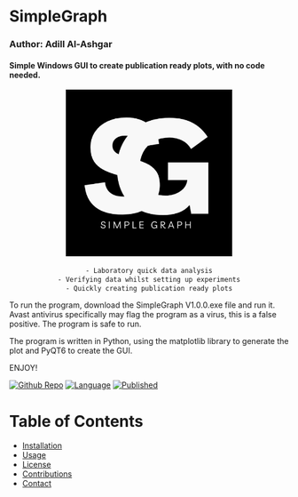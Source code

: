 # SimpleGraph
### Author: Adill Al-Ashgar
#### Simple Windows GUI to create publication ready plots, with no code needed.


<center>
    <img src="Images/SimpleGraph%20Logo.png" width="300"> 

    - Laboratory quick data analysis
    - Verifying data whilst setting up experiments
    - Quickly creating publication ready plots
</center>







To run the program, download the SimpleGraph V1.0.0.exe file and run it.
Avast antivirus specifically may flag the program as a virus, this is a false positive. The program is safe to run.

The program is written in Python, using the matplotlib library to generate the plot and PyQT6 to create the GUI.

ENJOY!




[![Github Repo](https://img.shields.io/badge/GitHub_Repo-SimpleGraph-yellow.svg)]()
[![Language](https://img.shields.io/badge/language-Python-blue.svg)](https://www.python.org/) 
[![Published](https://img.shields.io/badge/Published-2023-purple.svg)]()

# Table of Contents
- [Installation](#installation)
- [Usage](#usage)
- [License](#license)
- [Contributions](#contributions)
- [Contact](#contact)
